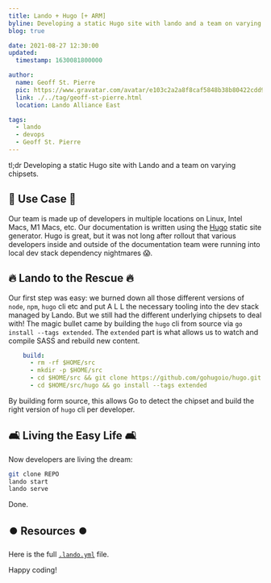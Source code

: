 ```yaml
---
title: Lando + Hugo [+ ARM]
byline: Developing a static Hugo site with lando and a team on varying chipsets.
blog: true

date: 2021-08-27 12:30:00
updated:
  timestamp: 1630081800000

author:
  name: Geoff St. Pierre
  pic: https://www.gravatar.com/avatar/e103c2a2a8f8caf5848b38b80422cdd9
  link: ./../tag/geoff-st-pierre.html
  location: Lando Alliance East

tags:
  - lando
  - devops
  - Geoff St. Pierre
---
```


tl;dr Developing a static Hugo site with Lando and a team on varying chipsets.

## 🔧 Use Case 🔧

Our team is made up of developers in multiple locations on Linux, Intel Macs, M1 Macs, etc. Our documentation is written using the [Hugo](https://github.com/gohugoio/hugo) static site generator. Hugo is great, but it was not long after rollout that various developers inside and outside of the documentation team were running into local dev stack dependency nightmares 😱.

## 🔥 Lando to the Rescue 🔥

Our first step was easy: we burned down all those different versions of `node`, `npm`, `hugo` cli etc and put A L L the necessary tooling into the dev stack managed by Lando.  But we still had the different underlying chipsets to deal with! The magic bullet came by building the `hugo` cli from source via `go install --tags extended`.  The `extended` part is what allows us to watch and compile SASS and rebuild new content.

```yaml
    build:
      - rm -rf $HOME/src
      - mkdir -p $HOME/src
      - cd $HOME/src && git clone https://github.com/gohugoio/hugo.git
      - cd $HOME/src/hugo && go install --tags extended

```

By building form source, this allows Go to detect the chipset and build the right version of `hugo` cli per developer.

## 🛋️ Living the Easy Life 🛋️

Now developers are living the dream:

```bash
git clone REPO
lando start
lando serve
```

Done.

## ⏺️  Resources ⏺️

Here is the full [`.lando.yml`](https://github.com/serundeputy/hugo-lando/blob/mainline/.lando.yml) file.

Happy coding!
